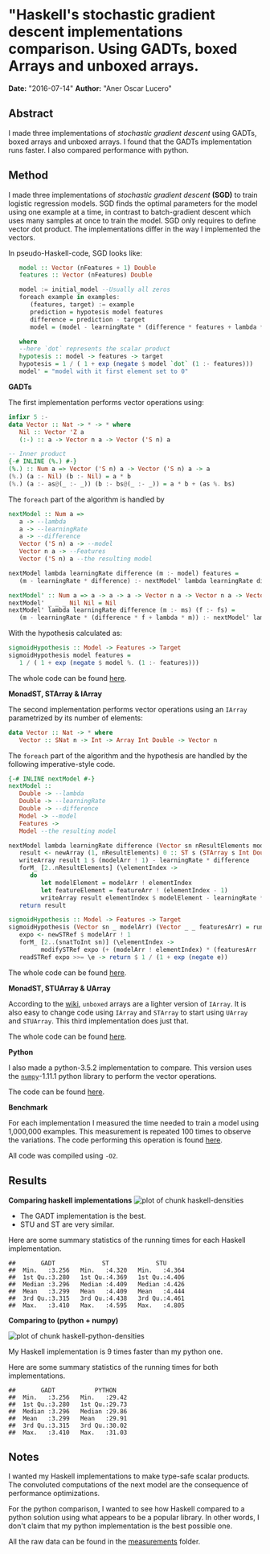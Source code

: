 # "Haskell's stochastic gradient descent implementations comparison. Using GADTs, boxed Arrays and unboxed arrays.

**Date:** "2016-07-14" **Author:** "Aner Oscar Lucero"

## Abstract

I made three implementations of *stochastic gradient descent* using GADTs, boxed
arrays and unboxed arrays. I found that the GADTs implementation runs faster. I
also compared performance with python.

## Method

I made three implementations of *stochastic gradient descent* **(SGD)** to train logistic
regression models.  SGD finds the optimal parameters for the model using one
example at a time, in contrast to batch-gradient descent which uses many samples
at once to train the model. SGD only requires to define vector dot product. The
implementations differ in the way I implemented the vectors.

In pseudo-Haskell-code, SGD looks like:

```haskell
   model :: Vector (nFeatures + 1) Double
   features :: Vector (nFeatures) Double

   model := initial_model --Usually all zeros
   foreach example in examples:
      (features, target) := example
      prediction = hypotesis model features
      difference = prediction - target
      model = (model - learningRate * (difference * features + lambda * model'))

   where
   --here `dot` represents the scalar product
   hypotesis :: model -> features -> target
   hypotesis = 1 / ( 1 + exp (negate $ model `dot` (1 :- features)))
   model' = "model with it first element set to 0"
```

**GADTs**

The first implementation performs vector operations using:

```haskell
infixr 5 :-
data Vector :: Nat -> * -> * where
   Nil :: Vector 'Z a
   (:-) :: a -> Vector n a -> Vector ('S n) a

-- Inner product
{-# INLINE (%.) #-}
(%.) :: Num a => Vector ('S n) a -> Vector ('S n) a -> a
(%.) (a :- Nil) (b :- Nil) = a * b
(%.) (a :- as@(_ :- _)) (b :- bs@(_ :- _)) = a * b + (as %. bs)

```

The `foreach` part of the algorithm is handled by
```haskell
nextModel :: Num a =>
   a -> --lambda
   a -> --learningRate
   a -> --difference
   Vector ('S n) a -> --model
   Vector n a -> --Features
   Vector ('S n) a --the resulting model

nextModel lambda learningRate difference (m :- model) features =
   (m - learningRate * difference) :- nextModel' lambda learningRate difference model features

nextModel' :: Num a => a -> a -> a -> Vector n a -> Vector n a -> Vector n a
nextModel' _ _ _ Nil Nil = Nil
nextModel' lambda learningRate difference (m :- ms) (f :- fs) =
   (m - learningRate * (difference * f + lambda * m)) :- nextModel' lambda learningRate difference ms fs
```

With the hypothesis calculated as:

```haskell
sigmoidHypothesis :: Model -> Features -> Target
sigmoidHypothesis model features =
   1 / ( 1 + exp (negate $ model %. (1 :- features)))
```
The whole code can be found [here](../src/MainGADT.hs).

**MonadST, STArray & IArray**

The second implementation performs vector operations using an `IArray`
parametrized by its number of elements:

```haskell
data Vector :: Nat -> * where
   Vector :: SNat n -> Int -> Array Int Double -> Vector n
```

The `foreach` part of the algorithm and the hypothesis are handled by the
following imperative-style code.

```haskell
{-# INLINE nextModel #-}
nextModel ::
   Double -> --lambda
   Double -> --learningRate
   Double -> --difference
   Model -> --model
   Features -> 
   Model --the resulting model

nextModel lambda learningRate difference (Vector sn nResultElements modelArr) (Vector _ _ featureArr) = Vector sn nResultElements $ runSTArray $ do
   result <- newArray (1, nResultElements) 0 :: ST s (STArray s Int Double)
   writeArray result 1 $ (modelArr ! 1) - learningRate * difference
   forM_ [2..nResultElements] (\elementIndex ->
      do
         let modelElement = modelArr ! elementIndex
         let featureElement = featureArr ! (elementIndex - 1)
         writeArray result elementIndex $ modelElement - learningRate * (difference * featureElement + lambda * modelElement))
   return result

sigmoidHypothesis :: Model -> Features -> Target
sigmoidHypothesis (Vector sn _ modelArr) (Vector _ _ featuresArr) = runST $ do
   expo <- newSTRef $ modelArr ! 1
   forM_ [2..(snatToInt sn)] (\elementIndex ->
         modifySTRef expo (+ (modelArr ! elementIndex) * (featuresArr ! (elementIndex - 1))))
   readSTRef expo >>= \e -> return $ 1 / (1 + exp (negate e))
```

The whole code can be found [here](../src/MainST.hs).

**MonadST, STUArray & UArray**

According to the [wiki](https://wiki.haskell.org/Arrays#Unboxed_arrays), `unboxed`
arrays are a lighter version of `IArray`. It is also easy to change code using
`IArray` and `STArray` to start using `UArray` and `STUArray`.  This third
implementation does just that.

The whole code can be found [here](../src/MainSTU.hs).

**Python**

I also made a python-3.5.2 implementation to compare. This version uses the
[`numpy`](http://www.numpy.org/)-1.11.1 python library to perform the vector operations.

The code can be found [here](src/Main.py).

**Benchmark**

For each implementation I measured the time needed to train a model using
1,000,000 examples. This measurement is repeated 100 times to observe the
variations. The code performing this operation is found
[here](../sh/poorManBenchmarTool.sh).

All code was compiled using `-O2`.

## Results

**Comparing haskell implementations**
![plot of chunk haskell-densities](figure/haskell-densities-1.png)

* The GADT implementation is the best. 
* STU and ST are very similar.

Here are some summary statistics of the running times for each Haskell
implementation.


```
##       GADT             ST             STU       
##  Min.   :3.256   Min.   :4.320   Min.   :4.364  
##  1st Qu.:3.280   1st Qu.:4.369   1st Qu.:4.406  
##  Median :3.296   Median :4.409   Median :4.426  
##  Mean   :3.299   Mean   :4.409   Mean   :4.444  
##  3rd Qu.:3.315   3rd Qu.:4.438   3rd Qu.:4.461  
##  Max.   :3.410   Max.   :4.595   Max.   :4.805
```

**Comparing to (python + numpy)**

![plot of chunk haskell-python-densities](figure/haskell-python-densities-1.png)

My Haskell implementation is 9 times faster than my python one.

Here are some summary statistics of the running times for both
implementations.


```
##       GADT           PYTHON     
##  Min.   :3.256   Min.   :29.42  
##  1st Qu.:3.280   1st Qu.:29.73  
##  Median :3.296   Median :29.86  
##  Mean   :3.299   Mean   :29.91  
##  3rd Qu.:3.315   3rd Qu.:30.02  
##  Max.   :3.410   Max.   :31.03
```

## Notes

I wanted my Haskell implementations to make type-safe scalar products. The
convoluted computations of the next model are the consequence of performance
optimizations.

For the python comparison, I wanted to see how Haskell compared to a python
solution using what appears to be a popular library. In other words, I don't claim
that my python implementation is the best possible one.

All the raw data can be found in the [measurements](../measurements) folder.
